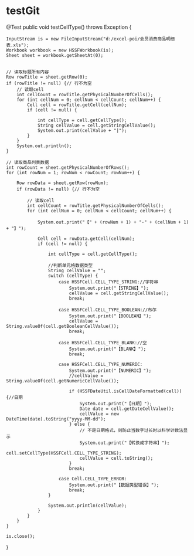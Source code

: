 # testGit
@Test
public void testCellType() throws Exception {

    InputStream is = new FileInputStream("d:/excel-poi/会员消费商品明细表.xls");
    Workbook workbook = new HSSFWorkbook(is);
    Sheet sheet = workbook.getSheetAt(0);


    // 读取标题所有内容
    Row rowTitle = sheet.getRow(0);
    if (rowTitle != null) {// 行不为空
        // 读取cell
        int cellCount = rowTitle.getPhysicalNumberOfCells();
        for (int cellNum = 0; cellNum < cellCount; cellNum++) {
            Cell cell = rowTitle.getCell(cellNum);
            if (cell != null) {

                int cellType = cell.getCellType();
                String cellValue = cell.getStringCellValue();
                System.out.print(cellValue + "|");
            }
        }
        System.out.println();
    }

    // 读取商品列表数据
    int rowCount = sheet.getPhysicalNumberOfRows();
    for (int rowNum = 1; rowNum < rowCount; rowNum++) {

        Row rowData = sheet.getRow(rowNum);
        if (rowData != null) {// 行不为空

            // 读取cell
            int cellCount = rowTitle.getPhysicalNumberOfCells();
            for (int cellNum = 0; cellNum < cellCount; cellNum++) {

                System.out.print("【" + (rowNum + 1) + "-" + (cellNum + 1) + "】");

                Cell cell = rowData.getCell(cellNum);
                if (cell != null) {

                    int cellType = cell.getCellType();

                    //判断单元格数据类型
                    String cellValue = "";
                    switch (cellType) {
                        case HSSFCell.CELL_TYPE_STRING://字符串
                            System.out.print("【STRING】");
                            cellValue = cell.getStringCellValue();
                            break;

                        case HSSFCell.CELL_TYPE_BOOLEAN://布尔
                            System.out.print("【BOOLEAN】");
                            cellValue = String.valueOf(cell.getBooleanCellValue());
                            break;

                        case HSSFCell.CELL_TYPE_BLANK://空
                            System.out.print("【BLANK】");
                            break;

                        case HSSFCell.CELL_TYPE_NUMERIC:
                            System.out.print("【NUMERIC】");
                            //cellValue = String.valueOf(cell.getNumericCellValue());

                            if (HSSFDateUtil.isCellDateFormatted(cell)) {//日期
                                System.out.print("【日期】");
                                Date date = cell.getDateCellValue();
                                cellValue = new DateTime(date).toString("yyyy-MM-dd");
                            } else {
                                // 不是日期格式，则防止当数字过长时以科学计数法显示
                                System.out.print("【转换成字符串】");
                                cell.setCellType(HSSFCell.CELL_TYPE_STRING);
                                cellValue = cell.toString();
                            }
                            break;

                        case Cell.CELL_TYPE_ERROR:
                            System.out.print("【数据类型错误】");
                            break;
                    }

                    System.out.println(cellValue);
                }
            }
        }
    }

    is.close();
}
